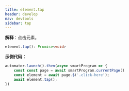 ```yaml
---
title: element.tap
header: develop
nav: devtools
sidebar: tap
---
```


**解释**：点击元素。

```ts
element.tap(): Promise<void>
```

**示例代码：**

```js
automator.launch().then(async smartProgram => {
    const const page = await smartProgram.currentPage()
    const element = await page.$('.click-here');
    await element.tap();
})
```